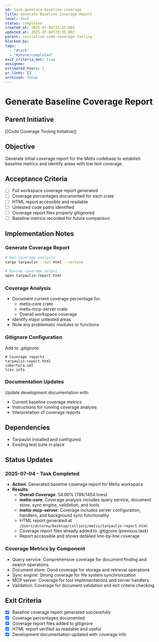 ```yaml
---
id: task-generate-baseline-coverage
title: Generate Baseline Coverage Report
level: task
status: completed
created_at: 2025-07-04T23:35:00Z
updated_at: 2025-07-04T23:35:00Z
parent: initiative-code-coverage-tooling
blocked_by:
tags:
  - "#task"
  - "#phase/completed"
exit_criteria_met: true
assignee: 
estimated_hours: 1
pr_links: []
archived: false
---
```


# Generate Baseline Coverage Report

## Parent Initiative
[[Code Coverage Tooling Initiative]]

## Objective
Generate initial coverage report for the Metis codebase to establish baseline metrics and identify areas with low test coverage.

## Acceptance Criteria
- [ ] Full workspace coverage report generated
- [ ] Coverage percentages documented for each crate
- [ ] HTML report accessible and readable
- [ ] Untested code paths identified
- [ ] Coverage report files properly gitignored
- [ ] Baseline metrics recorded for future comparison

## Implementation Notes

### Generate Coverage Report
```bash
# Run coverage analysis
cargo tarpaulin --out Html --verbose

# Review coverage output
open tarpaulin-report.html
```

### Coverage Analysis
- Document current coverage percentage for:
  - metis-core crate
  - metis-mcp-server crate
  - Overall workspace coverage
- Identify major untested areas
- Note any problematic modules or functions

### Gitignore Configuration
Add to .gitignore:
```
# Coverage reports
tarpaulin-report.html
cobertura.xml
lcov.info
```

### Documentation Updates
Update development documentation with:
- Current baseline coverage metrics
- Instructions for running coverage analysis
- Interpretation of coverage reports

## Dependencies
- Tarpaulin installed and configured
- Existing test suite in place

## Status Updates

### 2025-07-04 - Task Completed
- **Action**: Generated baseline coverage report for Metis workspace
- **Results**:
  - **Overall Coverage**: 54.06% (786/1454 lines)
  - **metis-core**: Coverage analysis includes query service, document store, sync engine, validation, and tools
  - **metis-mcp-server**: Coverage includes server configuration, handlers, and background sync functionality
  - HTML report generated at `/Users/dstorey/Desktop/colliery/metis/tarpaulin-report.html`
  - Coverage report files already added to .gitignore (previous task)
  - Report accessible and shows detailed line-by-line coverage

### Coverage Metrics by Component
- Query service: Comprehensive coverage for document finding and search operations
- Document store: Good coverage for storage and retrieval operations
- Sync engine: Strong coverage for file system synchronization
- MCP server: Coverage for tool implementations and server handlers
- Validation: Coverage for document validation and exit criteria checking

## Exit Criteria
- [x] Baseline coverage report generated successfully
- [x] Coverage percentages documented
- [x] Coverage report files added to gitignore
- [x] HTML report verified as readable and useful
- [x] Development documentation updated with coverage info